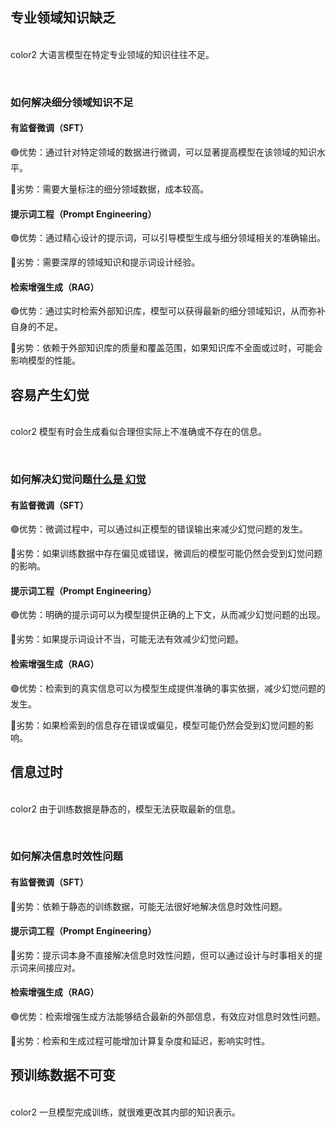 ## 专业领域知识缺乏
<br/>color2
大语言模型在特定专业领域的知识往往不足。

<br/>

### 如何解决细分领域知识不足
#### 有监督微调（SFT）
🟢优势：通过针对特定领域的数据进行微调，可以显著提高模型在该领域的知识水平。

🔴劣势：需要大量标注的细分领域数据，成本较高。

#### 提示词工程（Prompt Engineering）
🟢优势：通过精心设计的提示词，可以引导模型生成与细分领域相关的准确输出。

🔴劣势：需要深厚的领域知识和提示词设计经验。

#### 检索增强生成（RAG）
🟢优势：通过实时检索外部知识库，模型可以获得最新的细分领域知识，从而弥补自身的不足。

🔴劣势：依赖于外部知识库的质量和覆盖范围，如果知识库不全面或过时，可能会影响模型的性能。

## 容易产生幻觉
<br/>color2
模型有时会生成看似合理但实际上不准确或不存在的信息。

<br/>

### 如何解决幻觉问题[什么是 幻觉](https://www.yuque.com/qiaokate/su87gb/ymcdrtgrugaftyin)
#### 有监督微调（SFT）
🟢优势：微调过程中，可以通过纠正模型的错误输出来减少幻觉问题的发生。

🔴劣势：如果训练数据中存在偏见或错误，微调后的模型可能仍然会受到幻觉问题的影响。

#### 提示词工程（Prompt Engineering）
🟢优势：明确的提示词可以为模型提供正确的上下文，从而减少幻觉问题的出现。

🔴劣势：如果提示词设计不当，可能无法有效减少幻觉问题。

#### 检索增强生成（RAG）
🟢优势：检索到的真实信息可以为模型生成提供准确的事实依据，减少幻觉问题的发生。

🔴劣势：如果检索到的信息存在错误或偏见，模型可能仍然会受到幻觉问题的影响。

## 信息过时
<br/>color2
由于训练数据是静态的，模型无法获取最新的信息。

<br/>

### 如何解决信息时效性问题
#### 有监督微调（SFT）
🔴劣势：依赖于静态的训练数据，可能无法很好地解决信息时效性问题。

#### 提示词工程（Prompt Engineering）
🔴劣势：提示词本身不直接解决信息时效性问题，但可以通过设计与时事相关的提示词来间接应对。

#### 检索增强生成（RAG）
🟢优势：检索增强生成方法能够结合最新的外部信息，有效应对信息时效性问题。

🔴劣势：检索和生成过程可能增加计算复杂度和延迟，影响实时性。

## 预训练数据不可变
<br/>color2
一旦模型完成训练，就很难更改其内部的知识表示。

<br/>



